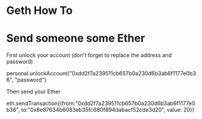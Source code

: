 # Geth How To

# Send someone some Ether

First unlock your account (don't forget to replace the address and password)

personal.unlockAccount("0xdd2f7a239511cb657b0a230d6b3ab6f1177e0b36", "password")


Then send your Ether

eth.sendTransaction({from:"0xdd2f7a239511cb657b0a230d6b3ab6f1177e0b36", to:"0x8e87634b6083eb35fc680f894dabacf52cde3d20", value: 20})
